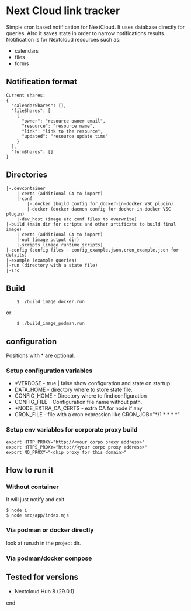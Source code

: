 # Next Cloud link tracker
Simple cron based notification for NextCloud. 
It uses database directly for queries. Also it saves state in order to narrow notifications results.
Notification is for Nextcloud resources such as:
- calendars
- files 
- forms

## Notification format

```
Current shares:
{
  "calendarShares": [],
  "fileShares": [
    {
      "owner": "resource owner email",
      "resource": "resource name",
      "link": "link to the resource",
      "updated": "resource update time"
    }
  ],
  "formShares": []
}
```

## Directories

```
|-.devcontainer
    |-certs (additional CA to import)
    |-conf 
        |-.docker (build config for docker-in-docker VSC plugin)
        |-docker (docker daemon config for docker-in-docker VSC plugin)
    |-dev_host (image etc conf files to overwrite)
|-build (main dir for scripts and other artificats to build final image)
    |-certs (additional CA to import)
    |-out (image output dir)
    |-scripts (image runtime scripts)
|-config (config files - config_example.json,cron_example.json for details)
|-example (example queries)
|-run (directory with a state file)
|-src
```

## Build
```
    $ ./build_image_docker.run
```    
or
```
    $ ./build_image_podman.run
```

## configuration
Positions with * are optional.
### Setup configuration variables

- *VERBOSE - true | false show configuration and state on startup.
- DATA_HOME - directory where to store state file. 
- CONFIG_HOME - Directory where to find configuration  
- CONFIG_FILE - Configuration file name without path.
- *NODE_EXTRA_CA_CERTS - extra CA for node if any
- CRON_FILE - file with a cron expression like CRON_JOB="*/1 * * * *"

### Setup env variables for corporate proxy build
```
export HTTP_PROXY="http://<your corpo proxy address>"
export HTTPS_PROXY="http://<your corpo proxy address>"
export NO_PROXY="<dkip proxy for this domain>"
```

## How to run it
### Without container
It will just notify and exit.
```
$ node i 
$ node src/app/index.mjs
```

### Via podman or docker directly
look at run.sh in the project dir.


### Via podman/docker compose


## Tested for versions
- Nextcloud Hub 8 (29.0.1)

end 